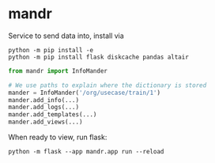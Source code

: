 # mandr

Service to send data into, install via

```
python -m pip install -e
python -m pip install flask diskcache pandas altair
```


```python
from mandr import InfoMander

# We use paths to explain where the dictionary is stored
mander = InfoMander('/org/usecase/train/1')
mander.add_info(...)
mander.add_logs(...)
mander.add_templates(...)
mander.add_views(...)
```

When ready to view, run flask:

```
python -m flask --app mandr.app run --reload
```
